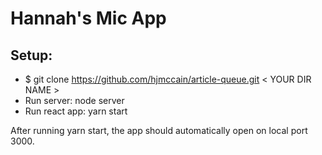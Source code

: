 # Hannah's Mic App

## Setup:

* $ git clone https://github.com/hjmccain/article-queue.git < YOUR DIR NAME >
* Run server: node server
* Run react app: yarn start

After running yarn start, the app should automatically open on local port 3000.
